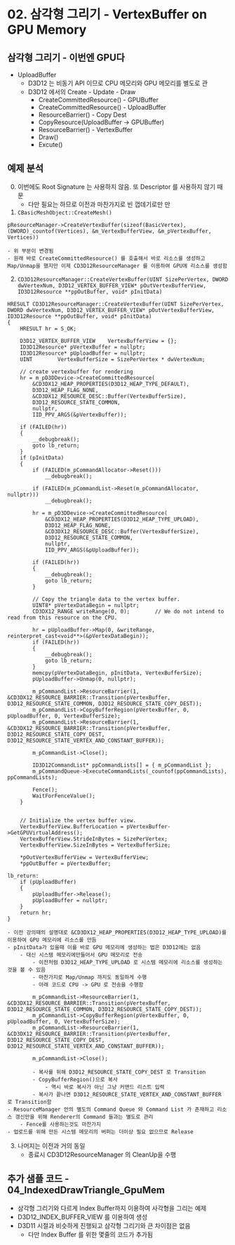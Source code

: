 ﻿# 02. 삼각형 그리기 - VertexBuffer on GPU Memory

## 삼각형 그리기 - 이번엔 GPU다
- UploadBuffer
	- D3D12 는 비동기 API 이므로 CPU 메모리와 GPU 메모리를 별도로 관
	- D3D12 에서의 Create - Update - Draw
		- CreateCommittedResource() - GPUBuffer
		- CreateCommittedResource() - UploadBuffer
		- ResourceBarrier() - Copy Dest
		- CopyResource(UploadBuffer -> GPUBuffer)
		- ResourceBarrier() - VertexBuffer
		- Draw()
		- Excute()

## 예제 분석
0. 이번에도 Root Signature 는 사용하지 않음. 또 Descriptor 를 사용하지 않기 때문
	- 다만 필요는 하므로 이전과 마찬가지로 빈 껍데기로만 만
1. ```CBasicMeshObject::CreateMesh()```
```
pResourceManager->CreateVertexBuffer(sizeof(BasicVertex), (DWORD)_countof(Vertices), &m_VertexBufferView, &m_pVertexBuffer, Vertices))
```
	- 위 부분이 변경됨
	- 원래 바로 CreateCommittedResource() 를 호출해서 바로 리소스를 생성하고 Map/Unmap을 했지만 이제 CD3D12ResourceManager 를 이용하여 GPU에 리소스를 생성함
2. ```CD3D12ResourceManager::CreateVertexBuffer(UINT SizePerVertex, DWORD dwVertexNum, D3D12_VERTEX_BUFFER_VIEW* pOutVertexBufferView, ID3D12Resource **ppOutBuffer, void* pInitData)```
```
HRESULT CD3D12ResourceManager::CreateVertexBuffer(UINT SizePerVertex, DWORD dwVertexNum, D3D12_VERTEX_BUFFER_VIEW* pOutVertexBufferView, ID3D12Resource **ppOutBuffer, void* pInitData)
{
	HRESULT hr = S_OK;

	D3D12_VERTEX_BUFFER_VIEW	VertexBufferView = {};
	ID3D12Resource*	pVertexBuffer = nullptr;
	ID3D12Resource*	pUploadBuffer = nullptr;
	UINT		VertexBufferSize = SizePerVertex * dwVertexNum;

	// create vertexbuffer for rendering
	hr = m_pD3DDevice->CreateCommittedResource(
		&CD3DX12_HEAP_PROPERTIES(D3D12_HEAP_TYPE_DEFAULT),
		D3D12_HEAP_FLAG_NONE,
		&CD3DX12_RESOURCE_DESC::Buffer(VertexBufferSize),
		D3D12_RESOURCE_STATE_COMMON,
		nullptr,
		IID_PPV_ARGS(&pVertexBuffer));

	if (FAILED(hr))
	{
		__debugbreak();
		goto lb_return;
	}
	if (pInitData)
	{
		if (FAILED(m_pCommandAllocator->Reset()))
			__debugbreak();

		if (FAILED(m_pCommandList->Reset(m_pCommandAllocator, nullptr)))
			__debugbreak();

		hr = m_pD3DDevice->CreateCommittedResource(
			&CD3DX12_HEAP_PROPERTIES(D3D12_HEAP_TYPE_UPLOAD),
			D3D12_HEAP_FLAG_NONE,
			&CD3DX12_RESOURCE_DESC::Buffer(VertexBufferSize),
			D3D12_RESOURCE_STATE_COMMON,
			nullptr,
			IID_PPV_ARGS(&pUploadBuffer));

		if (FAILED(hr))
		{
			__debugbreak();
			goto lb_return;
		}
		
		// Copy the triangle data to the vertex buffer.
		UINT8* pVertexDataBegin = nullptr;
		CD3DX12_RANGE writeRange(0, 0);        // We do not intend to read from this resource on the CPU.

		hr = pUploadBuffer->Map(0, &writeRange, reinterpret_cast<void**>(&pVertexDataBegin));
		if (FAILED(hr))
		{
			__debugbreak();
			goto lb_return;
		}
		memcpy(pVertexDataBegin, pInitData, VertexBufferSize);
		pUploadBuffer->Unmap(0, nullptr);

		m_pCommandList->ResourceBarrier(1, &CD3DX12_RESOURCE_BARRIER::Transition(pVertexBuffer, D3D12_RESOURCE_STATE_COMMON, D3D12_RESOURCE_STATE_COPY_DEST));
		m_pCommandList->CopyBufferRegion(pVertexBuffer, 0, pUploadBuffer, 0, VertexBufferSize);
		m_pCommandList->ResourceBarrier(1, &CD3DX12_RESOURCE_BARRIER::Transition(pVertexBuffer, D3D12_RESOURCE_STATE_COPY_DEST, D3D12_RESOURCE_STATE_VERTEX_AND_CONSTANT_BUFFER));

		m_pCommandList->Close();

		ID3D12CommandList* ppCommandLists[] = { m_pCommandList };
		m_pCommandQueue->ExecuteCommandLists(_countof(ppCommandLists), ppCommandLists);
		
		Fence();
		WaitForFenceValue();
	}
	

	// Initialize the vertex buffer view.
	VertexBufferView.BufferLocation = pVertexBuffer->GetGPUVirtualAddress();
	VertexBufferView.StrideInBytes = SizePerVertex;
	VertexBufferView.SizeInBytes = VertexBufferSize;

	*pOutVertexBufferView = VertexBufferView;
	*ppOutBuffer = pVertexBuffer;

lb_return:
	if (pUploadBuffer)
	{
		pUploadBuffer->Release();
		pUploadBuffer = nullptr;
	}
	return hr;
}
```
	- 이전 강의때의 설명대로 &CD3DX12_HEAP_PROPERTIES(D3D12_HEAP_TYPE_UPLOAD)를 이용하여 GPU 메모리에 리소스를 만듬
	- pInitData가 있을때 이를 바로 GPU 메모리에 생성하는 법은 D3D12에는 없음
		- 대신 시스템 메모리에만들어서 GPU 메모리로 전송
			- 이전처럼 D3D12_HEAP_TYPE_UPLOAD 로 시스템 메모리에 리소스를 생성하는 것을 볼 수 있음
			- 마찬가지로 Map/Unmap 까지도 동일하게 수행
			- 아래 코드로 CPU -> GPU 로 전송을 수행함
```
		m_pCommandList->ResourceBarrier(1, &CD3DX12_RESOURCE_BARRIER::Transition(pVertexBuffer, D3D12_RESOURCE_STATE_COMMON, D3D12_RESOURCE_STATE_COPY_DEST));
		m_pCommandList->CopyBufferRegion(pVertexBuffer, 0, pUploadBuffer, 0, VertexBufferSize);
		m_pCommandList->ResourceBarrier(1, &CD3DX12_RESOURCE_BARRIER::Transition(pVertexBuffer, D3D12_RESOURCE_STATE_COPY_DEST, D3D12_RESOURCE_STATE_VERTEX_AND_CONSTANT_BUFFER));
		
		m_pCommandList->Close();
```
			- 복사를 위해 D3D12_RESOURCE_STATE_COPY_DEST 로 Transition
			- CopyBufferRegion()으로 복사
				- 역시 바로 복사가 아닌 그냥 커맨드 리스트 입력
			- 복사가 끝나면 D3D12_RESOURCE_STATE_VERTEX_AND_CONSTANT_BUFFER 로 Transition함
	- ResourceManager 안의 별도의 Command Queue 와 Command List 가 존재하고 리소스 갱신만을 위해 Renderer의 Command 들과는 별도로 관리
		- Fence를 사용하는것도 마찬가지
	- 업로드를 위해 만든 시스템 메모리의 버퍼는 더이상 필요 없으므로 Release

3. 나머지는 이전과 거의 동일
	- 종료시 CD3D12ResourceManager 의 CleanUp을 수행

## 추가 샘플 코드 - 04_IndexedDrawTriangle_GpuMem

- 삼각형 그리기와 다르게 Index Buffer까지 이용하여 사각형을 그리는 예제
- D3D12_INDEX_BUFFER_VIEW 를 이용하여 생성
- D3D11 시절과 비슷하게 진행되고 삼각형 그리기와 큰 차이점은 없음
	- 다만 Index Buffer 를 위한 몇줄의 코드가 추가됨
